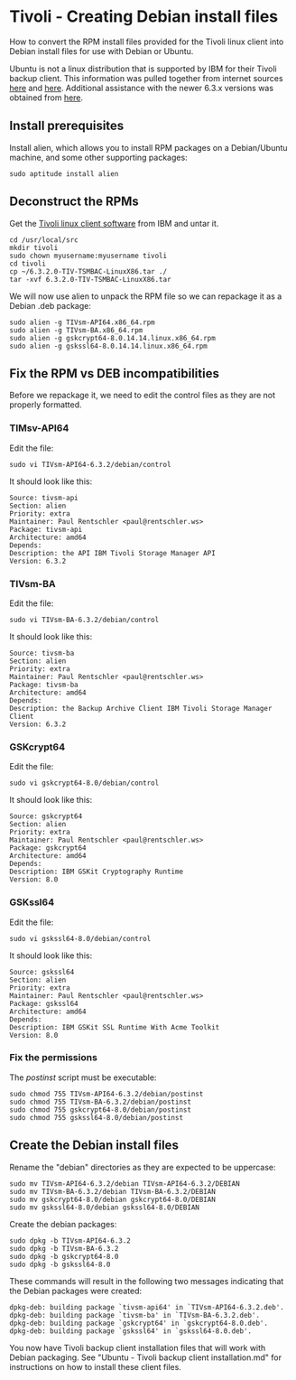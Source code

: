 # Tivoli - Creating Debian install files

How to convert the RPM install files provided for the Tivoli linux client into
Debian install files for use with Debian or Ubuntu.


Ubuntu is not a linux distribution that is supported by IBM for their Tivoli
backup client. This information was pulled together from internet sources
[here](http://www.rocko.me/?p=82) and [here](http://open-systems.ufl.edu/ubuntu_client).
Additional assistance with the newer 6.3.x versions was obtained from
[here](https://kb.berkeley.edu/page.php?id=27401).


## Install prerequisites

Install alien, which allows you to install RPM packages on a Debian/Ubuntu
machine, and some other supporting packages:

    sudo aptitude install alien


## Deconstruct the RPMs

Get the [Tivoli linux client software](http://www-01.ibm.com/support/docview.wss?uid=swg21239415)
from IBM and untar it.

    cd /usr/local/src
    mkdir tivoli
    sudo chown myusername:myusername tivoli
    cd tivoli
    cp ~/6.3.2.0-TIV-TSMBAC-LinuxX86.tar ./
    tar -xvf 6.3.2.0-TIV-TSMBAC-LinuxX86.tar

We will now use alien to unpack the RPM file so we can repackage it as a
Debian .deb package:

    sudo alien -g TIVsm-API64.x86_64.rpm
    sudo alien -g TIVsm-BA.x86_64.rpm
    sudo alien -g gskcrypt64-8.0.14.14.linux.x86_64.rpm
    sudo alien -g gskssl64-8.0.14.14.linux.x86_64.rpm


## Fix the RPM vs DEB incompatibilities

Before we repackage it, we need to edit the control files as they are not
properly formatted.

### TIMsv-API64

Edit the file:

    sudo vi TIVsm-API64-6.3.2/debian/control

It should look like this:

    Source: tivsm-api
    Section: alien
    Priority: extra
    Maintainer: Paul Rentschler <paul@rentschler.ws>
    Package: tivsm-api
    Architecture: amd64
    Depends:
    Description: the API IBM Tivoli Storage Manager API
    Version: 6.3.2

### TIVsm-BA

Edit the file:

    sudo vi TIVsm-BA-6.3.2/debian/control

It should look like this:

    Source: tivsm-ba
    Section: alien
    Priority: extra
    Maintainer: Paul Rentschler <paul@rentschler.ws>
    Package: tivsm-ba
    Architecture: amd64
    Depends:
    Description: the Backup Archive Client IBM Tivoli Storage Manager Client
    Version: 6.3.2

### GSKcrypt64

Edit the file:

    sudo vi gskcrypt64-8.0/debian/control

It should look like this:

    Source: gskcrypt64
    Section: alien
    Priority: extra
    Maintainer: Paul Rentschler <paul@rentschler.ws>
    Package: gskcrypt64
    Architecture: amd64
    Depends:
    Description: IBM GSKit Cryptography Runtime
    Version: 8.0

### GSKssl64

Edit the file:

    sudo vi gskssl64-8.0/debian/control

It should look like this:

    Source: gskssl64
    Section: alien
    Priority: extra
    Maintainer: Paul Rentschler <paul@rentschler.ws>
    Package: gskssl64
    Architecture: amd64
    Depends:
    Description: IBM GSKit SSL Runtime With Acme Toolkit
    Version: 8.0


### Fix the permissions

The _postinst_ script must be executable:

    sudo chmod 755 TIVsm-API64-6.3.2/debian/postinst
    sudo chmod 755 TIVsm-BA-6.3.2/debian/postinst
    sudo chmod 755 gskcrypt64-8.0/debian/postinst
    sudo chmod 755 gskssl64-8.0/debian/postinst


## Create the Debian install files

Rename the "debian" directories as they are expected to be uppercase:

    sudo mv TIVsm-API64-6.3.2/debian TIVsm-API64-6.3.2/DEBIAN
    sudo mv TIVsm-BA-6.3.2/debian TIVsm-BA-6.3.2/DEBIAN
    sudo mv gskcrypt64-8.0/debian gskcrypt64-8.0/DEBIAN
    sudo mv gskssl64-8.0/debian gskssl64-8.0/DEBIAN

Create the debian packages:

    sudo dpkg -b TIVsm-API64-6.3.2
    sudo dpkg -b TIVsm-BA-6.3.2
    sudo dpkg -b gskcrypt64-8.0
    sudo dpkg -b gskssl64-8.0

These commands will result in the following two messages indicating that the
Debian packages were created:

    dpkg-deb: building package `tivsm-api64' in `TIVsm-API64-6.3.2.deb'.
    dpkg-deb: building package `tivsm-ba' in `TIVsm-BA-6.3.2.deb'.
    dpkg-deb: building package `gskcrypt64' in `gskcrypt64-8.0.deb'.
    dpkg-deb: building package `gskssl64' in `gskssl64-8.0.deb'.

You now have Tivoli backup client installation files that will work with
Debian packaging. See "Ubuntu - Tivoli backup client installation.md" for
instructions on how to install these client files.
